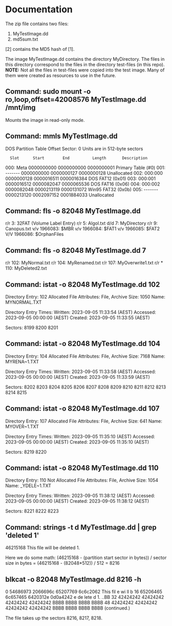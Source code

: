 # Documentation
The zip file contains two files:
1. MyTestImage.dd
2. md5sum.txt

[2] contains the MD5 hash of [1].

The image MyTestImage.dd contains the directory MyDirectory. The files in this 
directory correspond to the files in the directory test-files (in this repo). 
**NOTE:** Not all the files in test-files were copied into the test image. Many
of them were created as resources to use in the future.

## Command: sudo mount -o ro,loop,offset=42008576 MyTestImage.dd /mnt/img 
Mounts the image in read-only mode.

## Command: mmls MyTestImage.dd
DOS Partition Table
Offset Sector: 0
Units are in 512-byte sectors

      Slot      Start        End          Length       Description
000:  Meta      0000000000   0000000000   0000000001   Primary Table (#0)
001:  -------   0000000000   0000000127   0000000128   Unallocated
002:  000:000   0000000128   0000016511   0000016384   DOS FAT12 (0x01)
003:  000:001   0000016512   0000082047   0000065536   DOS FAT16 (0x06)
004:  000:002   0000082048   0000213119   0000131072   Win95 FAT32 (0x0b)
005:  -------   0000213120   0002097152   0001884033   Unallocated

## Command: fls -o 82048 MyTestImage.dd 
r/r 3:  32FAT       (Volume Label Entry)
r/r 5:  Algol.txt
d/d 7:  MyDirectory
r/r 9:  Canopus.txt
v/v 1966083:    $MBR
v/v 1966084:    $FAT1
v/v 1966085:    $FAT2
V/V 1966086:    $OrphanFiles

## Command: fls -o 82048 MyTestImage.dd 7
r/r 102:        MyNormal.txt
r/r 104:        MyRenamed.txt
r/r 107:        MyOverwrite1.txt
r/r * 110:      MyDeleted2.txt

## Command: istat -o 82048 MyTestImage.dd 102
Directory Entry: 102
Allocated
File Attributes: File, Archive
Size: 1050
Name: MYNORMAL.TXT

Directory Entry Times:
Written:        2023-09-05 11:33:54 (AEST)
Accessed:       2023-09-05 00:00:00 (AEST)
Created:        2023-09-05 11:33:55 (AEST)

Sectors:
8199 8200 8201

## Command: istat -o 82048 MyTestImage.dd 104
Directory Entry: 104
Allocated
File Attributes: File, Archive
Size: 7168
Name: MYRENA~1.TXT

Directory Entry Times:
Written:        2023-09-05 11:33:58 (AEST)
Accessed:       2023-09-05 00:00:00 (AEST)
Created:        2023-09-05 11:33:59 (AEST)

Sectors:
8202 8203 8204 8205 8206 8207 8208 8209
8210 8211 8212 8213 8214 8215

## Command: istat -o 82048 MyTestImage.dd 107
Directory Entry: 107
Allocated
File Attributes: File, Archive
Size: 641
Name: MYOVER~1.TXT

Directory Entry Times:
Written:        2023-09-05 11:35:10 (AEST)
Accessed:       2023-09-05 00:00:00 (AEST)
Created:        2023-09-05 11:35:10 (AEST)

Sectors:
8219 8220

## Command: istat -o 82048 MyTestImage.dd 110
Directory Entry: 110
Not Allocated
File Attributes: File, Archive
Size: 1054
Name: _YDELE~1.TXT

Directory Entry Times:
Written:        2023-09-05 11:38:12 (AEST)
Accessed:       2023-09-05 00:00:00 (AEST)
Created:        2023-09-05 11:38:12 (AEST)

Sectors:
8221 8222 8223

## Command: strings -t d MyTestImage.dd | grep 'deleted 1'
46215168 This file will be deleted 1.

Here we do some math: 
(46215168 - (partition start sector in bytes)) / sector size in bytes
= (46215168 - (82048*512)) / 512
= 8216

##  blkcat -o 82048 MyTestImage.dd 8216 -h
0       54686973 2066696c 65207769 6c6c2062     This  fil e wi ll b
16      65206465 6c657465 6420312e 0d0a4242     e de lete d 1. ..BB
32      42424242 42424242 42424242 42424242     BBBB BBBB BBBB BBBB
48      42424242 42424242 42424242 42424242     BBBB BBBB BBBB BBBB
(continued.)

The file takes up the sectors 8216, 8217, 8218.
